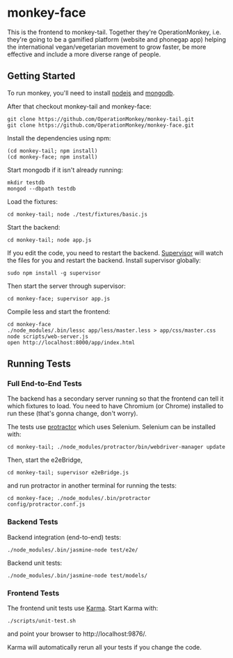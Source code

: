 monkey-face
===========

This is the frontend to monkey-tail. Together they're OperationMonkey, i.e. they're going to be a gamified platform (website and phonegap app) helping the international vegan/vegetarian movement to grow faster, be more effective and include a more diverse range of people.

Getting Started
---------------

To run monkey, you'll need to install [nodejs](http://nodejs.org/) and [mongodb](http://www.mongodb.org/).

After that checkout monkey-tail and monkey-face:

    git clone https://github.com/OperationMonkey/monkey-tail.git
    git clone https://github.com/OperationMonkey/monkey-face.git

Install the dependencies using npm:

    (cd monkey-tail; npm install)
    (cd monkey-face; npm install)

Start mongodb if it isn't already running:

    mkdir testdb
    mongod --dbpath testdb

Load the fixtures:

    cd monkey-tail; node ./test/fixtures/basic.js

Start the backend:

    cd monkey-tail; node app.js

If you edit the code, you need to restart the backend.
[Supervisor](https://github.com/isaacs/node-supervisor) will watch the files for you and restart the backend. Install supervisor globally:

    sudo npm install -g supervisor

Then start the server through supervisor:

    cd monkey-face; supervisor app.js

Compile less and start the frontend:

    cd monkey-face
    ./node_modules/.bin/lessc app/less/master.less > app/css/master.css
    node scripts/web-server.js
    open http://localhost:8000/app/index.html


Running Tests
-------------

### Full End-to-End Tests
The backend has a secondary server running so that the frontend can tell it which fixtures to load.
You need to have Chromium (or Chrome) installed to run these (that's gonna change, don't worry).

The tests use [protractor](https://github.com/angular/protractor) which uses Selenium. Selenium can be installed with:

    cd monkey-tail; ./node_modules/protractor/bin/webdriver-manager update

Then, start the e2eBridge,

    cd monkey-tail; supervisor e2eBridge.js

and run protractor in another terminal for running the tests:

    cd monkey-face; ./node_modules/.bin/protractor config/protractor.conf.js

### Backend Tests
Backend integration (end-to-end) tests:

    ./node_modules/.bin/jasmine-node test/e2e/

Backend unit tests:

    ./node_modules/.bin/jasmine-node test/models/

### Frontend Tests
The frontend unit tests use [Karma](https://github.com/karma-runner/karma). Start Karma with:

    ./scripts/unit-test.sh

and point your browser to http://localhost:9876/.

Karma will automatically rerun all your tests if you change the code.
